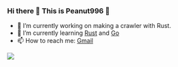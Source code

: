 ### Hi there 👋 This is Peanut996 🥜

<!--
**peanut996/peanut996** is a ✨ _special_ ✨ repository because its `README.md` (this file) appears on your GitHub profile.

Here are some ideas to get you started:

- 🔭 I’m currently working on ...
- 🌱 I’m currently learning ...
- 👯 I’m looking to collaborate on ...
- 🤔 I’m looking for help with ...
- 💬 Ask me about ...
- 📫 How to reach me: ...
- 😄 Pronouns: ...
- ⚡ Fun fact: ...
-->
- 🔭 I’m currently working on making a crawler with Rust.
- 🌱 I’m currently learning [Rust](https://www.rust-lang.org/) and [Go](https://golang.org/)
- 📫 How to reach me: [Gmail](849421294godw@gmail.com)

![](https://fx.service.tcloudbase.com/api?username=peanut996&show_icons=true&title_color=fff&icon_color=79ff97&text_color=9f9f9f&bg_color=151515)
